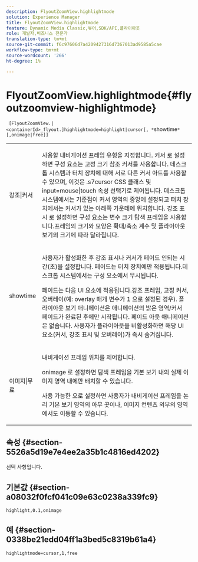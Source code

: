 ```yaml
---
description: FlyoutZoomView.highlightmode
solution: Experience Manager
title: FlyoutZoomView.highlightmode
feature: Dynamic Media Classic,뷰어,SDK/API,플라이아웃
role: 개발자,비즈니스 전문가
translation-type: tm+mt
source-git-commit: f6c97606d7a4209427316d7367013ad9585a5cae
workflow-type: tm+mt
source-wordcount: '266'
ht-degree: 1%

---
```



# FlyoutZoomView.highlightmode{#flyoutzoomview-highlightmode}

` [FlyoutZoomView.|<containerId>_flyout.]highlightmode=highlight|cursor[, *`showtime`*[,onimage|free]]`

<table id="table_C6F4C663099F40698874731590A22924"> 
 <tbody> 
  <tr> 
   <td colname="col1"> <p> <span class="codeph"> 강조|커서  </span> </p> </td> 
   <td colname="col2"> <p> 사용할 내비게이션 프레임 유형을 지정합니다. <span class="codeph"> 커서 </span>로 설정하면 구성 요소는 고정 크기 참조 커서를 사용합니다. 데스크톱 시스템과 터치 장치에 대해 서로 다른 커서 아트를 사용할 수 있으며, 이것은 <span class="codeph"> .s7cursor </span> CSS 클래스 및 <span class="codeph"> input=mouse|touch </span> 속성 선택기로 제어됩니다. 데스크톱 시스템에서는 기준점이 커서 영역의 중앙에 설정되고 터치 장치에서는 커서가 있는 아래쪽 가운데에 위치합니다. <span class="codeph"> 강조 표시 </span>로 설정하면 구성 요소는 변수 크기 탐색 프레임을 사용합니다.프레임의 크기와 모양은 확대/축소 계수 및 플라이아웃 보기의 크기에 따라 달라집니다. </p> </td> 
  </tr> 
  <tr> 
   <td colname="col1"> <p> <span class="codeph"> <span class="varname"> showtime  </span> </span> </p> </td> 
   <td colname="col2"> <p> 사용자가 활성화한 후 강조 표시나 커서가 페이드 인되는 시간(초)을 설정합니다. 페이드는 터치 장치에만 적용됩니다.데스크톱 시스템에서는 구성 요소에서 무시됩니다. </p> <p>페이드는 다음 UI 요소에 적용됩니다.강조 프레임, 고정 커서, 오버레이(예: <span class="codeph"> overlay </span> 매개 변수가 <span class="codeph"> 1 </span>으로 설정된 경우). 플라이아웃 보기 애니메이션은 애니메이션의 밝은 영역/커서 페이드가 완료된 후에만 시작됩니다. 페이드 아웃 애니메이션은 없습니다. 사용자가 플라이아웃을 비활성화하면 해당 UI 요소(커서, 강조 표시 및 오버레이)가 즉시 숨겨집니다. </p> </td> 
  </tr> 
  <tr> 
   <td colname="col1"> <p> <span class="codeph"> 이미지|무료  </span> </p> </td> 
   <td colname="col2"> <p> 내비게이션 프레임 위치를 제어합니다. </p> <p><span class="codeph"> onimage </span>로 설정하면 탐색 프레임을 기본 보기 내의 실제 이미지 영역 내에만 배치할 수 있습니다. </p> <p><span class="codeph"> 사용 가능한 </span>으로 설정하면 사용자가 내비게이션 프레임을 논리 기본 보기 영역의 아무 곳이나, 이미지 컨텐츠 외부의 영역에서도 이동할 수 있습니다. </p> </td> 
  </tr> 
 </tbody> 
</table>

## 속성 {#section-5526a5d19e7e4ee2a35b1c4816ed4202}

선택 사항입니다.

## 기본값 {#section-a08032f0fcf041c09e63c0238a339fc9}

`highlight,0.1,onimage`

## 예 {#section-0338be21edd04ff1a3bed5c8319b61a4}

`highlightmode=cursor,1,free`
